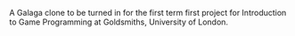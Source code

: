 A Galaga clone to be turned in for the first term first project for Introduction to Game Programming at Goldsmiths, University of London.